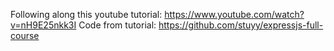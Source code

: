 Following along this youtube tutorial: https://www.youtube.com/watch?v=nH9E25nkk3I
Code from tutorial: https://github.com/stuyy/expressjs-full-course
